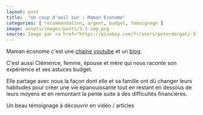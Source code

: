 ```yaml
---
layout: post
title:  "Un coup d'oeil sur : Maman Econome"
categories: [ recommandation, argent, budget, témoignage ]
image: assets/images/posts/3-3-img.png
source: Image par <a href="https://pixabay.com/fr/users/peterdargatz-5783/?utm_source=link-attribution&amp;utm_medium=referral&amp;utm_campaign=image&amp;utm_content=807870">Peter Dargatz</a> de <a href="https://pixabay.com/fr/?utm_source=link-attribution&amp;utm_medium=referral&amp;utm_campaign=image&amp;utm_content=807870">Pixabay</a>
---
```


Maman économe c'est une [chaine youtube](https://www.youtube.com/c/MamanEconome) et un [blog](https://mamaneconome.fr/). 

C'est aussi Clémence, femme, épouse et mère qui nous raconte son expérience et ses astuces budget. 

Elle partage avec nous la façon dont elle et sa famille ont dû changer leurs habitudes pour créer une vie épanouissante tout en restant en dessous de leurs moyens et en remontant la pente suite à des difficultés financières.

Un beau témoignage à découvrir en vidéo / articles